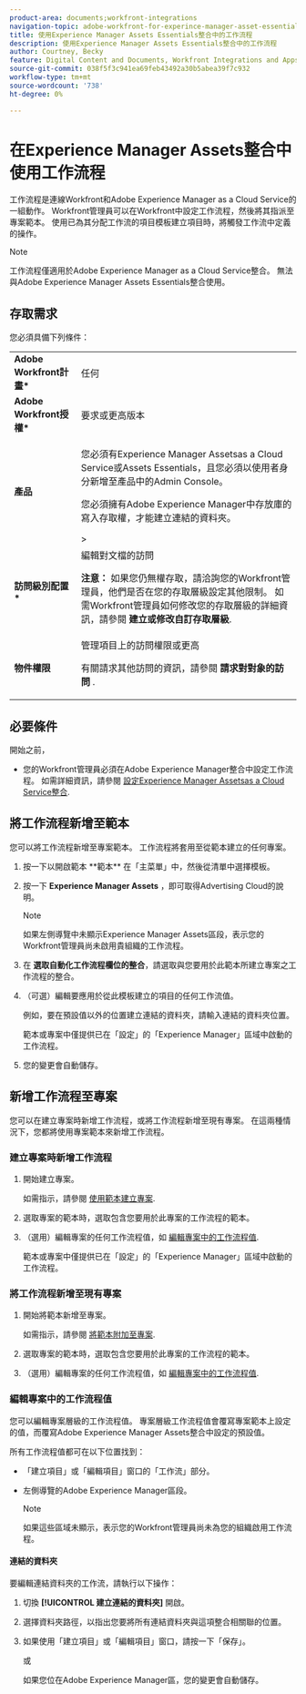 ```yaml
---
product-area: documents;workfront-integrations
navigation-topic: adobe-workfront-for-experince-manager-asset-essentials
title: 使用Experience Manager Assets Essentials整合中的工作流程
description: 使用Experience Manager Assets Essentials整合中的工作流程
author: Courtney, Becky
feature: Digital Content and Documents, Workfront Integrations and Apps
source-git-commit: 038f5f3c941ea69feb43492a30b5abea39f7c932
workflow-type: tm+mt
source-wordcount: '738'
ht-degree: 0%

---
```


# 在Experience Manager Assets整合中使用工作流程

工作流程是連線Workfront和Adobe Experience Manager as a Cloud Service的一組動作。 Workfront管理員可以在Workfront中設定工作流程，然後將其指派至專案範本。 使用已為其分配工作流的項目模板建立項目時，將觸發工作流中定義的操作。

>[!NOTE]
>
>工作流程僅適用於Adobe Experience Manager as a Cloud Service整合。 無法與Adobe Experience Manager Assets Essentials整合使用。


## 存取需求

您必須具備下列條件：

<table>
  <tr>
   <td><strong>Adobe Workfront計畫*</strong>
   </td>
   <td>任何
   </td>
  </tr>
  <tr>
   <td><strong>Adobe Workfront授權*</strong>
   </td>
   <td>要求或更高版本
   </td>
  </tr>
  <tr>
   <td><strong>產品</strong>
   </td>
   <td><p>您必須有Experience Manager Assetsas a Cloud Service或Assets Essentials，且您必須以使用者身分新增至產品中的Admin Console。</p><p>您必須擁有Adobe Experience Manager中存放庫的寫入存取權，才能建立連結的資料夾。</p>&gt;
   </td>
  </tr>
  <tr>
   <td><strong>訪問級別配置*</strong>
   </td>
   <td>編輯對文檔的訪問
<p>
<strong>注意： </strong>如果您仍無權存取，請洽詢您的Workfront管理員，他們是否在您的存取層級設定其他限制。 如需Workfront管理員如何修改您的存取層級的詳細資訊，請參閱 <strong>建立或修改自訂存取層級</strong>.
   </td>
  </tr>
  <tr>
   <td><strong>物件權限</strong>
   </td>
   <td>管理項目上的訪問權限或更高 
<p>
有關請求其他訪問的資訊，請參閱 <strong>請求對對象的訪問 </strong>.
   </td>
  </tr>
</table>

## 必要條件

開始之前，

* 您的Workfront管理員必須在Adobe Experience Manager整合中設定工作流程。 如需詳細資訊，請參閱 [設定Experience Manager Assetsas a Cloud Service整合](../../administration-and-setup/configure-integrations/configure-aacs-integration.md#set-up-workflows-optional).

## 將工作流程新增至範本

您可以將工作流程新增至專案範本。 工作流程將套用至從範本建立的任何專案。

1. <!-- main menu snippet??--> 按一下以開啟範本 **範本** 在「主菜單」中，然後從清單中選擇模板。
1. 按一下 **Experience Manager Assets** ，即可取得Advertising Cloud的說明。

   >[!NOTE]
   >
   >如果左側導覽中未顯示Experience Manager Assets區段，表示您的Workfront管理員尚未啟用貴組織的工作流程。 <!--Is this right?-->

1. 在 **選取自動化工作流程欄位的整合**，請選取與您要用於此範本所建立專案之工作流程的整合。
1. （可選）編輯要應用於從此模板建立的項目的任何工作流值。

   例如，要在預設值以外的位置建立連結的資料夾，請輸入連結的資料夾位置。

   範本或專案中僅提供已在「設定」的「Experience Manager」區域中啟動的工作流程。

1. 您的變更會自動儲存。 <!-- do they though??-->

## 新增工作流程至專案

您可以在建立專案時新增工作流程，或將工作流程新增至現有專案。 在這兩種情況下，您都將使用專案範本來新增工作流程。

### 建立專案時新增工作流程

1. 開始建立專案。

   如需指示，請參閱 [使用範本建立專案](/help/quicksilver/manage-work/projects/create-projects/create-project-from-template.md).

1. 選取專案的範本時，選取包含您要用於此專案的工作流程的範本。
1. （選用）編輯專案的任何工作流程值，如 [編輯專案中的工作流程值](#edit-workflow-values-in-a-project).

   範本或專案中僅提供已在「設定」的「Experience Manager」區域中啟動的工作流程。


### 將工作流程新增至現有專案

1. 開始將範本新增至專案。

   如需指示，請參閱 [將範本附加至專案](/help/quicksilver/manage-work/projects/create-and-manage-templates/attach-template-to-project.md).

1. 選取專案的範本時，選取包含您要用於此專案的工作流程的範本。
1. （選用）編輯專案的任何工作流程值，如 [編輯專案中的工作流程值](#edit-workflow-values-in-a-project).

### 編輯專案中的工作流程值

您可以編輯專案層級的工作流程值。 專案層級工作流程值會覆寫專案範本上設定的值，而覆寫Adobe Experience Manager Assets整合中設定的預設值。

所有工作流程值都可在以下位置找到：

* 「建立項目」或「編輯項目」窗口的「工作流」部分。
* 左側導覽的Adobe Experience Manager區段。


   >[!NOTE]
   >
   >如果這些區域未顯示，表示您的Workfront管理員尚未為您的組織啟用工作流程。

#### 連結的資料夾

要編輯連結資料夾的工作流，請執行以下操作：

1. 切換 **[!UICONTROL 建立連結的資料夾]** 開啟。
1. 選擇資料夾路徑，以指出您要將所有連結資料夾與這項整合相關聯的位置。
1. 如果使用「建立項目」或「編輯項目」窗口，請按一下「保存」。

   或

   如果您位在Adobe Experience Manager區，您的變更會自動儲存。 <!--Do they though?-->

